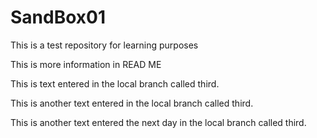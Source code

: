 # SandBox01

This is a test repository for learning purposes

This is more information in READ ME

This is text entered in the local branch called third.

This is another text entered in the local branch called third.

This is another text entered the next day in the local branch called third.
